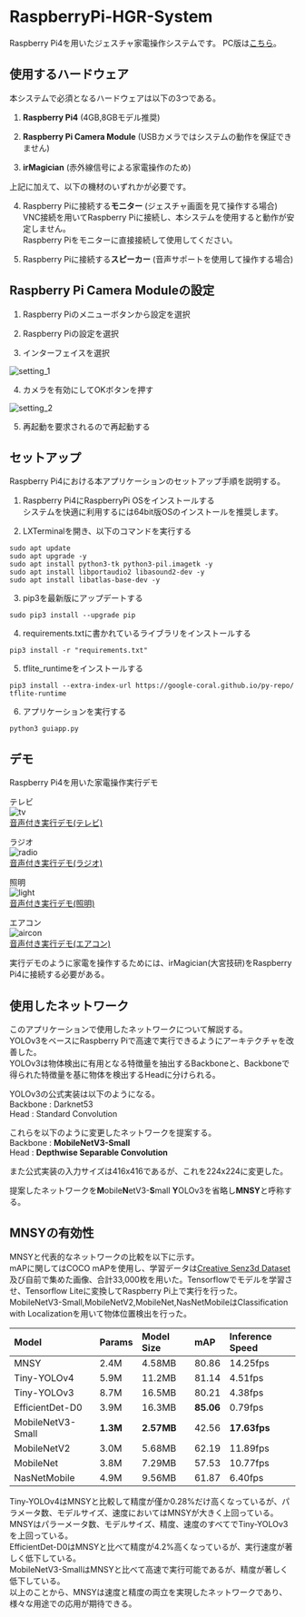 # RaspberryPi-HGR-System
Raspberry Pi4を用いたジェスチャ家電操作システムです。
PC版は[こちら](https://github.com/appleyuta/Hand-Gesture-Recognition)。

## 使用するハードウェア
本システムで必須となるハードウェアは以下の3つである。

1. **Raspberry Pi4** (4GB,8GBモデル推奨)

2. **Raspberry Pi Camera Module** (USBカメラではシステムの動作を保証できません)

3. **irMagician** (赤外線信号による家電操作のため)

上記に加えて、以下の機材のいずれかが必要です。

4. Raspberry Piに接続する**モニター** (ジェスチャ画面を見て操作する場合)  
VNC接続を用いてRaspberry Piに接続し、本システムを使用すると動作が安定しません。  
Raspberry Piをモニターに直接接続して使用してください。

5. Raspberry Piに接続する**スピーカー** (音声サポートを使用して操作する場合)

## Raspberry Pi Camera Moduleの設定

1. Raspberry Piのメニューボタンから設定を選択

2. Raspberry Piの設定を選択

3. インターフェイスを選択

![setting_1](https://raw.github.com/wiki/appleyuta/RaspberryPi-HGR-System/image/camera_setting1.png)

4. カメラを有効にしてOKボタンを押す

![setting_2](https://raw.github.com/wiki/appleyuta/RaspberryPi-HGR-System/image/camera_setting2.png)

5. 再起動を要求されるので再起動する

## セットアップ
Raspberry Pi4における本アプリケーションのセットアップ手順を説明する。

1. Raspberry Pi4にRaspberryPi OSをインストールする  
システムを快適に利用するには64bit版OSのインストールを推奨します。

2. LXTerminalを開き、以下のコマンドを実行する
```
sudo apt update
sudo apt upgrade -y
sudo apt install python3-tk python3-pil.imagetk -y
sudo apt install libportaudio2 libasound2-dev -y
sudo apt install libatlas-base-dev -y
```

3. pip3を最新版にアップデートする
```
sudo pip3 install --upgrade pip
```

4. requirements.txtに書かれているライブラリをインストールする
```
pip3 install -r "requirements.txt"
```

5. tflite_runtimeをインストールする
```
pip3 install --extra-index-url https://google-coral.github.io/py-repo/ tflite-runtime
```

6. アプリケーションを実行する
```
python3 guiapp.py
```

## デモ
Raspberry Pi4を用いた家電操作実行デモ

テレビ  
![tv](https://raw.github.com/wiki/appleyuta/RaspberryPi-HGR-System/demo/tv_demo.gif)  
[音声付き実行デモ(テレビ)](https://drive.google.com/file/d/1s1qNGif82lDRxwMHlbF_nLyt1CB9UhEN/view?usp=sharing)

ラジオ  
![radio](https://raw.github.com/wiki/appleyuta/RaspberryPi-HGR-System/demo/radio_demo.gif)  
[音声付き実行デモ(ラジオ)](https://drive.google.com/file/d/17_MrWGOTZl4V6-CBKR9baaDONod8nfAz/view?usp=sharing)

照明  
![light](https://raw.github.com/wiki/appleyuta/RaspberryPi-HGR-System/demo/light_demo.gif)  
[音声付き実行デモ(照明)](https://drive.google.com/file/d/1AMNmwWAQx4k3uAjHc9ooJVMLYlVAi2QY/view?usp=sharing)

エアコン  
![aircon](https://raw.github.com/wiki/appleyuta/RaspberryPi-HGR-System/demo/aircon_demo.gif)  
[音声付き実行デモ(エアコン)](https://drive.google.com/file/d/1Vg5cv_YjNdHtDIUxkVzP2FJbDGfUzujT/view?usp=sharing)


実行デモのように家電を操作するためには、irMagician(大宮技研)をRaspberry Pi4に接続する必要がある。


## 使用したネットワーク
このアプリケーションで使用したネットワークについて解説する。  
YOLOv3をベースにRaspberry Piで高速で実行できるようにアーキテクチャを改善した。  
YOLOv3は物体検出に有用となる特徴量を抽出するBackboneと、Backboneで得られた特徴量を基に物体を検出するHeadに分けられる。

YOLOv3の公式実装は以下のようになる。  
Backbone : Darknet53  
Head : Standard Convolution

これらを以下のように変更したネットワークを提案する。  
Backbone : **MobileNetV3-Small**  
Head : **Depthwise Separable Convolution**

また公式実装の入力サイズは416x416であるが、これを224x224に変更した。

提案したネットワークを**M**obile**N**etV3-**S**mall **Y**OLOv3を省略し**MNSY**と呼称する。

## MNSYの有効性
MNSYと代表的なネットワークの比較を以下に示す。  
mAPに関してはCOCO mAPを使用し、学習データは[Creative Senz3d Dataset](https://lttm.dei.unipd.it/downloads/gesture/)及び自前で集めた画像、合計33,000枚を用いた。Tensorflowでモデルを学習させ、Tensorflow Liteに変換してRaspberry Pi上で実行を行った。  
MobileNetV3-Small,MobileNetV2,MobileNet,NasNetMobileはClassification with Localizationを用いて物体位置検出を行った。

|Model|Params|Model Size|mAP|Inference Speed|
|:---|:---|:---|:---|:---|
|MNSY|2.4M|4.58MB|80.86|14.25fps|
|Tiny-YOLOv4|5.9M|11.2MB|81.14|4.51fps|
|Tiny-YOLOv3|8.7M|16.5MB|80.21|4.38fps|
|EfficientDet-D0|3.9M|16.3MB|**85.06**|0.79fps|
|MobileNetV3-Small|**1.3M**|**2.57MB**|42.56|**17.63fps**|
|MobileNetV2|3.0M|5.68MB|62.19|11.89fps|
|MobileNet|3.8M|7.29MB|57.53|10.77fps|
|NasNetMobile|4.9M|9.56MB|61.87|6.40fps|

Tiny-YOLOv4はMNSYと比較して精度が僅か0.28%だけ高くなっているが、パラメータ数、モデルサイズ、速度においてはMNSYが大きく上回っている。  
MNSYはパラーメータ数、モデルサイズ、精度、速度のすべてでTiny-YOLOv3を上回っている。  
EfficientDet-D0はMNSYと比べて精度が4.2%高くなっているが、実行速度が著しく低下している。  
MobileNetV3-SmallはMNSYと比べて高速で実行可能であるが、精度が著しく低下している。  
以上のことから、MNSYは速度と精度の両立を実現したネットワークであり、様々な用途での応用が期待できる。
